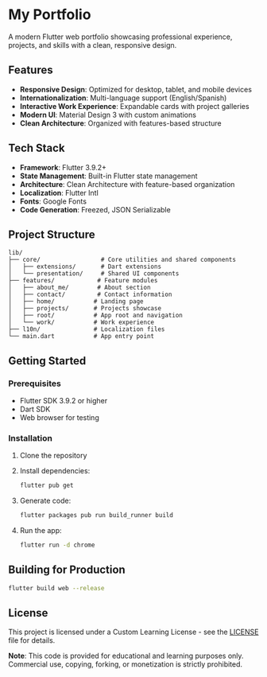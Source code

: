 # My Portfolio

A modern Flutter web portfolio showcasing professional experience, projects, and skills with a clean, responsive design.

## Features

- **Responsive Design**: Optimized for desktop, tablet, and mobile devices
- **Internationalization**: Multi-language support (English/Spanish)
- **Interactive Work Experience**: Expandable cards with project galleries
- **Modern UI**: Material Design 3 with custom animations
- **Clean Architecture**: Organized with features-based structure

## Tech Stack

- **Framework**: Flutter 3.9.2+
- **State Management**: Built-in Flutter state management
- **Architecture**: Clean Architecture with feature-based organization
- **Localization**: Flutter Intl
- **Fonts**: Google Fonts
- **Code Generation**: Freezed, JSON Serializable

## Project Structure

```
lib/
├── core/                 # Core utilities and shared components
│   ├── extensions/       # Dart extensions
│   └── presentation/     # Shared UI components
├── features/            # Feature modules
│   ├── about_me/        # About section
│   ├── contact/         # Contact information
│   ├── home/           # Landing page
│   ├── projects/       # Projects showcase
│   ├── root/           # App root and navigation
│   └── work/           # Work experience
├── l10n/               # Localization files
└── main.dart           # App entry point
```

## Getting Started

### Prerequisites

- Flutter SDK 3.9.2 or higher
- Dart SDK
- Web browser for testing

### Installation

1. Clone the repository
2. Install dependencies:
   ```bash
   flutter pub get
   ```

3. Generate code:
   ```bash
   flutter packages pub run build_runner build
   ```

4. Run the app:
   ```bash
   flutter run -d chrome
   ```

## Building for Production

```bash
flutter build web --release
```

## License

This project is licensed under a Custom Learning License - see the [LICENSE](LICENSE) file for details.

**Note**: This code is provided for educational and learning purposes only. Commercial use, copying, forking, or monetization is strictly prohibited.
